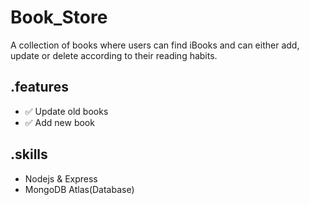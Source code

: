 # Book_Store
A collection of books where users can find iBooks and can either add, update or delete according to their reading habits.

## .features
- ✅ Update old books
- ✅ Add new book

## .skills 
- Nodejs & Express
- MongoDB Atlas(Database)
